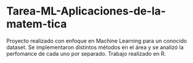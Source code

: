 # Tarea-ML-Aplicaciones-de-la-matem-tica

Proyecto realizado con enfoque en Machine Learning para un conocido dataset. Se implementaron distintos métodos en el área y se analizó la perfomance de cada uno por separado. Trabajo realizado en R.
